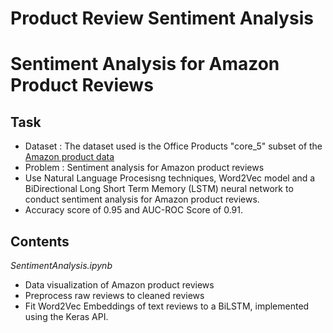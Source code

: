 # Product Review Sentiment Analysis

# Sentiment Analysis for Amazon Product Reviews
 
## Task

* Dataset : The dataset used is the Office Products "core_5" subset of the [Amazon product data](http://jmcauley.ucsd.edu/data/amazon/)
* Problem : Sentiment analysis for Amazon product reviews
* Use Natural Language Procesisng techniques, Word2Vec model and a BiDirectional Long Short Term Memory (LSTM) neural network to conduct sentiment analysis for Amazon product reviews.
* Accuracy score of 0.95 and AUC-ROC Score of 0.91.

## Contents

*SentimentAnalysis.ipynb*

* Data visualization of Amazon product reviews
* Preprocess raw reviews to cleaned reviews
* Fit Word2Vec Embeddings of text reviews to a BiLSTM, implemented using the Keras API.
